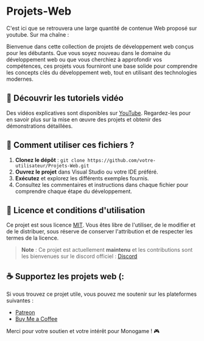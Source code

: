# Projets-Web
C'est ici que se retrouvera une large quantité de contenue Web proposé sur youtube. Sur ma chaîne : 

Bienvenue dans cette collection de projets de développement web conçus pour les débutants. Que vous soyez nouveau dans le domaine du développement web ou que vous cherchiez à approfondir vos compétences, ces projets vous fourniront une base solide pour comprendre les concepts clés du développement web, tout en utilisant des technologies modernes.


## 🎥 Découvrir les tutoriels vidéo

Des vidéos explicatives sont disponibles sur [YouTube](https://www.youtube.com/playlist?list=PLwxzgoKfBuLEY3DN0Fl82NEQRASQmzjfX). Regardez-les pour en savoir plus sur la mise en œuvre des projets et obtenir des démonstrations détaillées.

## 🚀 Comment utiliser ces fichiers ?

1. **Clonez le dépôt** : `git clone https://github.com/votre-utilisateur/Projets-Web.git`
2. **Ouvrez le projet** dans Visual Studio ou votre IDE préféré.
3. **Exécutez** et explorez les différents exemples fournis.
4. Consultez les commentaires et instructions dans chaque fichier pour comprendre chaque étape du développement.

## 📜 Licence et conditions d'utilisation

Ce projet est sous licence [MIT](LICENSE). Vous êtes libre de l'utiliser, de le modifier et de le distribuer, sous réserve de conserver l'attribution et de respecter les termes de la licence.

> **Note** : Ce projet est actuellement **maintenu** et les contributions sont les bienvenues sur le discord officiel : [Discord](https://discord.gg/JR3ENr5Db5)

## ☕️ Supportez les projets web (:

Si vous trouvez ce projet utile, vous pouvez me soutenir sur les plateformes suivantes :

- [Patreon](https://www.patreon.com/CodeRedempteur)
- [Buy Me a Coffee](https://buymeacoffee.com/coderredemy)

Merci pour votre soutien et votre intérêt pour Monogame ! 🎮
